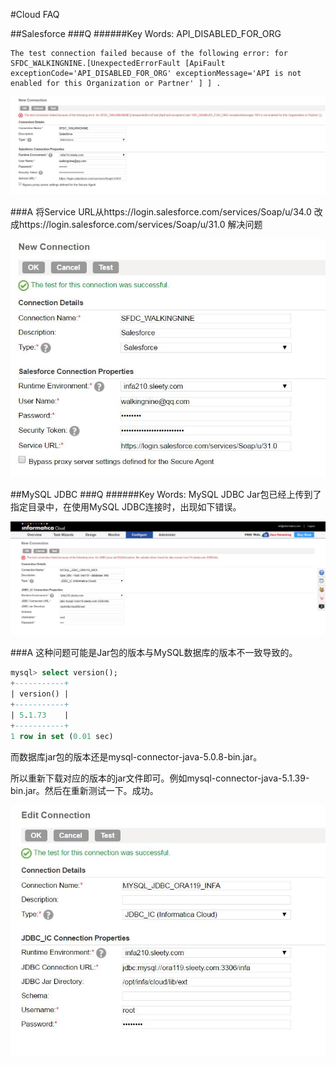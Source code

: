 #Cloud FAQ

##Salesforce
###Q
######Key Words: API_DISABLED_FOR_ORG

```
The test connection failed because of the following error: for SFDC_WALKINGNINE.[UnexpectedErrorFault [ApiFault exceptionCode='API_DISABLED_FOR_ORG' exceptionMessage='API is not enabled for this Organization or Partner' ] ] .
```
![SFDC Connection Error](SFDC_Connection_Error.jpg)

###A
将Service URL从https://login.salesforce.com/services/Soap/u/34.0 改成https://login.salesforce.com/services/Soap/u/31.0 解决问题

![SFDC Connection Successful](SFDC_Connection_successful.jpg)


##MySQL JDBC
###Q
######Key Words: MySQL JDBC
Jar包已经上传到了指定目录中，在使用MySQL JDBC连接时，出现如下错误。

![MySQL JDBC Connection faiulre](Cloud_JDBC_CONNECTION_Error.jpg)

###A
这种问题可能是Jar包的版本与MySQL数据库的版本不一致导致的。
```sql
mysql> select version();
+-----------+
| version() |
+-----------+
| 5.1.73    |
+-----------+
1 row in set (0.01 sec)
```
而数据库jar包的版本还是mysql-connector-java-5.0.8-bin.jar。

所以重新下载对应的版本的jar文件即可。例如mysql-connector-java-5.1.39-bin.jar。然后在重新测试一下。成功。

![MySQL JDBC Connection Successfull](cloud_JDBC_Connection_successful.jpg)
